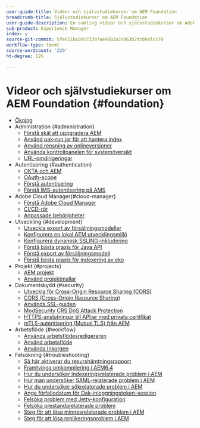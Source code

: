 ```yaml
---
user-guide-title: Videor och självstudiekurser om AEM Foundation
breadcrumb-title: Självstudiekurser om AEM Foundation
user-guide-description: En samling videor och självstudiekurser om Adobe Experience Manager Foundation.
sub-product: Experience Manager
index: y
source-git-commit: 5fe651bc0dc73397ae9602a28d63b7dc084fcc70
workflow-type: tm+mt
source-wordcount: '229'
ht-degree: 12%

---
```



# Videor och självstudiekurser om AEM Foundation {#foundation}

+ [Ökning](./overview.md)
+ Administration {#administration}
   + [Förstå skäl att uppgradera AEM](./administration/understand-reasons-to-upgrade.md)
   + [Använd oak-run.jar för att hantera index](./administration/use-oak-run-jar-to-manage-indexes.md)
   + [Använd rensning av onlineversioner](./administration/use-online-revision-clean-up.md)
   + [Använda kontrollpanelen för systemöversikt](./administration/use-the-system-overview-dashboard.md)
   + [URL-omdirigeringar](./administration/url-redirection.md)
+ Autentisering {#authentication}
   + [OKTA och AEM](authentication/okta-saml-integration.md)
   + [OAuth-scope](authentication/oauth-code-sample-develop.md)
   + [Förstå autentisering](authentication/authentication-support-article-understand.md)
   + [Förstå IMS-autentisering på AMS](authentication/adobe-ims-authentication-technical-video-understand.md)
+ Adobe Cloud Manager{#cloud-manager}
   + [Förstå Adobe Cloud Manager](./cloud-manager/understand-cloud-manager-for-aem.md)
   + [CI/CD-rör](./cloud-manager/use-the-cicd-pipeline-in-cloud-manager-for-aem.md)
   + [Anpassade behörigheter](./cloud-manager/cloud-permissions.md)
+ Utveckling {#development}
   + [Utveckla export av försäljningsmodeller](./development/develop-sling-model-exporter.md)
   + [Konfigurera en lokal AEM utvecklingsmiljö](./development/set-up-a-local-aem-development-environment.md)
   + [Konfigurera dynamisk SSLING-inkludering](./development/set-up-sling-dynamic-include.md)
   + [Förstå bästa praxis för Java API](./development/understand-java-api-best-practices.md)
   + [Förstå export av försäljningsmodell](./development/understand-sling-model-exporter.md)
   + [Förstå bästa praxis för indexering av eko](./development/understand-indexing-best-practices.md)
+ Projekt {#projects}
   + [AEM projekt](./projects/develop-aem-projects.md)
   + [Använd projektmallar](./projects/use-project-masters.md)
+ Dokumentskydd {#security}
   + [Utveckla för Cross-Origin Resource Sharing (CORS)](./security/develop-for-cross-origin-resource-sharing.md)
   + [CORS (Cross-Origin Resource Sharing)](./security/understand-cross-origin-resource-sharing.md)
   + [Använda SSL-guiden](./security/use-the-ssl-wizard.md)
   + [ModSecurity CRS DoS Attack Protection](./security/modsecurity-crs-dos-attack-protection.md)
   + [HTTPS-anslutningar till API:er med privata certifikat](./security/call-internal-apis-having-private-certificate.md)
   + [mTLS-autentisering (Mutual TLS) från AEM](./security/mutual-tls-authentication.md)
+ Arbetsflöde {#workflow}
   + [Använda arbetsflödesredigeraren](./workflow/use-the-workflow-editor.md)
   + [Använd arbetsflöde](./workflow/use-workflow.md)
   + [Använda Inkorgen](./workflow/use-the-inbox.md)
+ Felsökning {#troubleshooting}
   + [Så här aktiverar du resurshämtningsrapport](./troubleshooting/how-to-enable-asset-download-report.md)
   + [Framtvinga omkompilering i AEM6.4](./troubleshooting/how-to-force-recompilation.md)
   + [Hur du undersöker indexeringsrelaterade problem i AEM](./troubleshooting/how-to-investigate-indexing-related-issues.md)
   + [Hur man undersöker SAML-relaterade problem i AEM](./troubleshooting/how-to-investigate-saml-related-issues.md)
   + [Hur du undersöker sökrelaterade problem i AEM](./troubleshooting/how-to-investigate-search-related-issues.md)
   + [Ange förfallodatum för Oak-inloggningstoken-session](./troubleshooting/how-to-set-the-oak-login-token-session-expiration.md)
   + [Felsöka problem med Jetty-konfiguration](./troubleshooting/how-to-troubleshoot-issues-related-to-jetty-configuration.md)
   + [Felsöka prestandarelaterade problem](./troubleshooting/how-to-troubleshoot-performance-related-issues.md)
   + [Steg för att lösa minnesrelaterade problem i AEM](./troubleshooting/steps-to-resolve-memory-related-issues.md)
   + [Steg för att lösa replikeringsproblem i AEM](./troubleshooting/steps-to-resolve-replication-issues.md)
